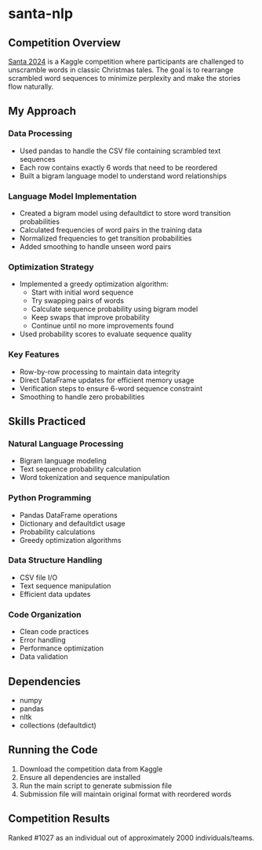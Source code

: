 # santa-nlp

## Competition Overview
[Santa 2024](https://www.kaggle.com/competitions/santa-2024) is a Kaggle competition where participants are challenged to unscramble words in classic Christmas tales. The goal is to rearrange scrambled word sequences to minimize perplexity and make the stories flow naturally.

## My Approach

### Data Processing
- Used pandas to handle the CSV file containing scrambled text sequences
- Each row contains exactly 6 words that need to be reordered
- Built a bigram language model to understand word relationships

### Language Model Implementation
- Created a bigram model using defaultdict to store word transition probabilities
- Calculated frequencies of word pairs in the training data
- Normalized frequencies to get transition probabilities
- Added smoothing to handle unseen word pairs

### Optimization Strategy
- Implemented a greedy optimization algorithm:
  - Start with initial word sequence
  - Try swapping pairs of words
  - Calculate sequence probability using bigram model
  - Keep swaps that improve probability
  - Continue until no more improvements found
- Used probability scores to evaluate sequence quality

### Key Features
- Row-by-row processing to maintain data integrity
- Direct DataFrame updates for efficient memory usage
- Verification steps to ensure 6-word sequence constraint
- Smoothing to handle zero probabilities

## Skills Practiced

### Natural Language Processing
- Bigram language modeling
- Text sequence probability calculation
- Word tokenization and sequence manipulation

### Python Programming
- Pandas DataFrame operations
- Dictionary and defaultdict usage
- Probability calculations
- Greedy optimization algorithms

### Data Structure Handling
- CSV file I/O
- Text sequence manipulation
- Efficient data updates

### Code Organization
- Clean code practices
- Error handling
- Performance optimization
- Data validation

## Dependencies
- numpy
- pandas
- nltk
- collections (defaultdict)

## Running the Code
1. Download the competition data from Kaggle
2. Ensure all dependencies are installed
3. Run the main script to generate submission file
4. Submission file will maintain original format with reordered words

## Competition Results
Ranked #1027 as an individual out of approximately 2000 individuals/teams.
